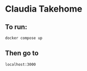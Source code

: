 # Claudia Takehome

## To run:

```bash
docker compose up
```
## Then go to
```bash
localhost:3000
```